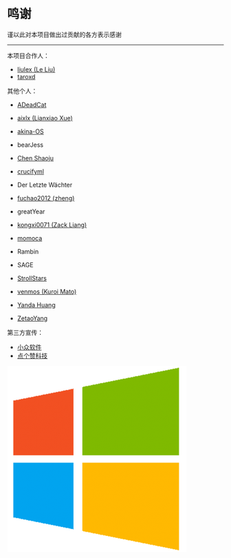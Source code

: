# 鸣谢

谨以此对本项目做出过贡献的各方表示感谢

---

本项目合作人：

* [liulex \(Le Liu\)](https://github.com/liulex)
* [taroxd](https://github.com/taroxd)

其他个人：

* [ADeadCat](https://github.com/ADeadCat)
* [aixlx \(Lianxiao Xue\)](#)

* [akina-OS](https://github.com/akina-OS)
* bearJess
* [Chen Shaoju](https://github.com/chenshaoju)

* [crucifyml](https://github.com/crucifyml)

* Der Letzte Wächter

* [fuchao2012 \(zheng\)](https://github.com/fuchao2012)

* greatYear

* [kongxi0071 \(Zack Liang\)](https://github.com/kongxi0071)

* [momoca](https://github.com/momoca)

* Rambin

* SAGE

* [StrollStars](https://github.com/StrollStars)

* [venmos \(Kuroi Mato\)](https://github.com/venmos)

* [Yanda Huang](https://github.com/yodahuang)

* [ZetaoYang](https://github.com/ZetaoYang)

第三方宣传：

* [小众软件](http://www.appinn.com/windows-apps-that-amaze-us/)
* [点个赞科技](http://wiki.jjboom.com/doku.php?id=专题策划:常用软件建议)

![](/assets/windows_logo.png)

